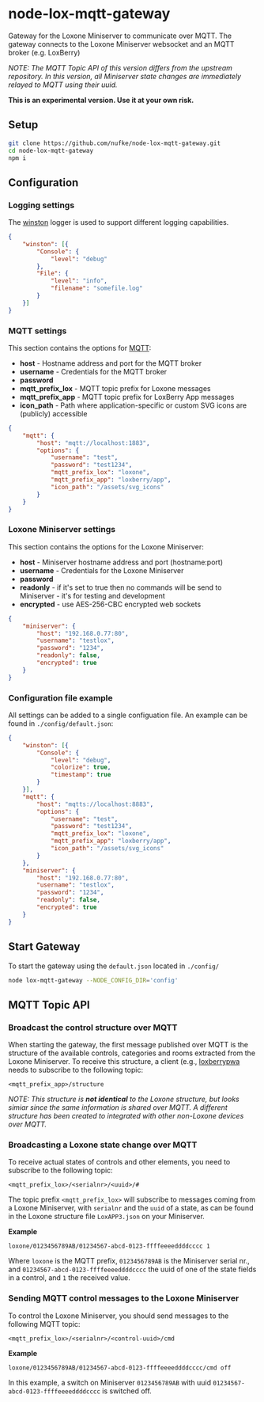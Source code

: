 # node-lox-mqtt-gateway

Gateway for the Loxone Miniserver to communicate over MQTT. The gateway connects to the Loxone Miniserver websocket and an MQTT broker (e.g. LoxBerry)

_NOTE: The MQTT Topic API of this version differs from the upstream repository. In this version, all Miniserver state changes are immediately relayed to MQTT using their uuid._

**This is an experimental version. Use it at your own risk.**

## Setup

```bash
git clone https://github.com/nufke/node-lox-mqtt-gateway.git
cd node-lox-mqtt-gateway
npm i
```

## Configuration

### Logging settings

The [winston](https://github.com/winstonjs/winston) logger is used to support different logging capabilities.

```json
{
    "winston": [{
        "Console": {
            "level": "debug"
        },
        "File": {
            "level": "info",
            "filename": "somefile.log"
        }
    }]
}
```

### MQTT settings

This section contains the options for [MQTT](https://github.com/mqttjs/MQTT.js):

* **host** - Hostname address and port for the MQTT broker
* **username** - Credentials for the MQTT broker
* **password**
* **mqtt_prefix_lox** - MQTT topic prefix for Loxone messages
* **mqtt_prefix_app** - MQTT topic prefix for LoxBerry App messages
* **icon_path** - Path where application-specific or custom SVG icons are (publicly) accessible


```json
{
    "mqtt": {
        "host": "mqtt://localhost:1883",
        "options": {
            "username": "test",
            "password": "test1234",
            "mqtt_prefix_lox": "loxone",
            "mqtt_prefix_app": "loxberry/app",
            "icon_path": "/assets/svg_icons"
        }
    }
}
```

### Loxone Miniserver settings

This section contains the options for the Loxone Miniserver:

* **host** - Miniserver hostname address and port (hostname:port)
* **username** - Credentials for the Loxone Miniserver
* **password**
* **readonly** - if it's set to true then no commands will be send to Miniserver - it's for testing and development
* **encrypted** - use AES-256-CBC encrypted web sockets

```json
{
    "miniserver": {
        "host": "192.168.0.77:80",
        "username": "testlox",
        "password": "1234",
        "readonly": false,
        "encrypted": true
    }
}
```

### Configuration file example

All settings can be added to a single configuation file. An example can be found in `./config/default.json`:

```json
{
    "winston": [{
        "Console": {
            "level": "debug",
            "colorize": true,
            "timestamp": true
        }
    }],
    "mqtt": {
        "host": "mqtts://localhost:8883",
        "options": {
            "username": "test",
            "password": "test1234",
            "mqtt_prefix_lox": "loxone",
            "mqtt_prefix_app": "loxberry/app",
            "icon_path": "/assets/svg_icons"
        }
    },
    "miniserver": {
        "host": "192.168.0.77:80",
        "username": "testlox",
        "password": "1234",
        "readonly": false,
        "encrypted": true
    }
}
```

## Start Gateway

To start the gateway using the `default.json` located in `./config/`

```bash
node lox-mqtt-gateway --NODE_CONFIG_DIR='config'
```

## MQTT Topic API

### Broadcast the control structure over MQTT

When starting the gateway, the first message published over MQTT is the structure of the available controls, categories and rooms extracted from the Loxone Miniserver. To receive this structure, a client (e.g., [loxberrypwa](https://github.com/nufke/loxberrypwa) needs to subscribe to the following topic:

```
<mqtt_prefix_app>/structure
```

*NOTE: This structure is **not identical** to the Loxone structure, but looks simiar since the same information is shared over MQTT. A different structure has been created to integrated with other non-Loxone devices over MQTT.*

### Broadcasting a Loxone state change over MQTT

To receive actual states of controls and other elements, you need to subscribe to the following topic:

```
<mqtt_prefix_lox>/<serialnr>/<uuid>/#
```

The topic prefix `<mqtt_prefix_lox>` will subscribe to messages coming from a Loxone Miniserver, with `serialnr` and the `uuid` of a state, as can be found in the Loxone structure file `LoxAPP3.json` on your Miniserver.

**Example**

```
loxone/0123456789AB/01234567-abcd-0123-ffffeeeeddddcccc 1
```

Where `loxone` is the MQTT prefix, `0123456789AB` is the Miniserver serial nr., and `01234567-abcd-0123-ffffeeeeddddcccc` the uuid of one of the state fields in a control, and `1` the received value.

### Sending MQTT control messages to the Loxone Miniserver

To control the Loxone Miniserver, you should send messages to the following MQTT topic:

```
<mqtt_prefix_lox>/<serialnr>/<control-uuid>/cmd
```

**Example**

```
loxone/0123456789AB/01234567-abcd-0123-ffffeeeeddddcccc/cmd off
```

In this example, a switch on Miniserver `0123456789AB` with uuid `01234567-abcd-0123-ffffeeeeddddcccc` is switched off.
